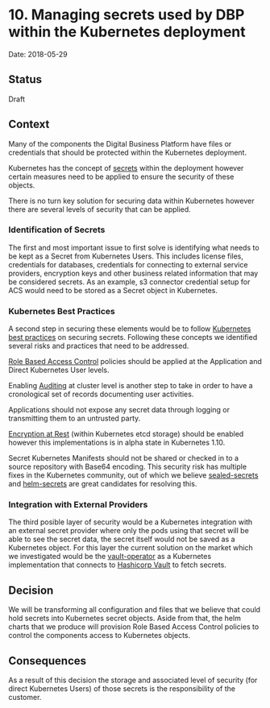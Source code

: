 # 10. Managing secrets used by DBP within the Kubernetes deployment

Date: 2018-05-29

## Status

Draft

## Context

Many of the components the Digital Business Platform have files or credentials that should be protected within the Kubernetes deployment.

Kubernetes has the concept of [secrets](https://kubernetes.io/docs/concepts/configuration/secret/) within the deployment however certain measures need to be applied to ensure the security of these objects.

There is no turn key solution for securing data within Kubernetes however there are several levels of security that can be applied.

### Identification of Secrets
The first and most important issue to first solve is identifying what needs to be kept as a Secret from Kubernetes Users. This includes license files, credentials for databases, credentials for connecting to external service providers, encryption keys and other business related information that may be considered secrets. As an example, s3 connector credential setup for ACS would need to be stored as a Secret object in Kubernetes.

### Kubernetes Best Practices
A second step in securing these elements would be to follow [Kubernetes best practices](https://kubernetes.io/docs/concepts/configuration/secret/#best-practices) on securing secrets. Following these concepts we identified several risks and practices that need to be addressed.

[Role Based Access Control](https://kubernetes.io/docs/reference/access-authn-authz/rbac/#referring-to-resources) policies should be applied at the Application and Direct Kubernetes User levels.

Enabling [Auditing](https://kubernetes.io/docs/tasks/debug-application-cluster/audit/) at cluster level is another step to take in order to have a cronological set of records documenting user activities.

Applications should not expose any secret data through logging or transmitting them to an untrusted party.

[Encryption at Rest](https://kubernetes.io/docs/tasks/administer-cluster/encrypt-data/) (within Kubernetes etcd storage) should be enabled however this implementations is in alpha state in Kubernetes 1.10.

Secret Kubernetes Manifests should not be shared or checked in to a source repository with Base64 encoding. This security risk has multiple fixes in the Kubernetes community, out of which we believe [sealed-secrets](https://github.com/bitnami-labs/sealed-secrets) and [helm-secrets](https://github.com/futuresimple/helm-secrets) are great candidates for resolving this.

### Integration with External Providers
The third posible layer of security would be a Kubernetes integration with an external secret provider where only the pods using that secret will be able to see the secret data, the secret itself would not be saved as a Kubernetes object. For this layer the current solution on the market which we investigated would be the [vault-operator](https://github.com/coreos/vault-operator) as a Kubernetes implementation that connects to [Hashicorp Vault](https://www.vaultproject.io/) to fetch secrets.

## Decision

We will be transforming all configuration and files that we believe that could hold secrets into Kubernetes secret objects. Aside from that, the helm charts that we produce will provision Role Based Access Control policies to control the components access to Kubernetes objects.

## Consequences

As a result of this decision the storage and associated level of security (for direct Kubernetes Users) of those secrets is the responsibility of the customer.